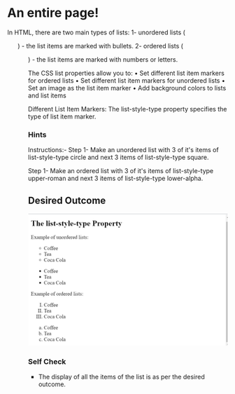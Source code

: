 # An entire page!

In HTML, there are two main types of lists:
1- unordered lists (<ul>) - the list items are marked with bullets.
2- ordered lists (<ol>) - the list items are marked with numbers or letters.

The CSS list properties allow you to:
• Set different list item markers for ordered lists
• Set different list item markers for unordered lists
• Set an image as the list item marker
• Add background colors to lists and list items

Different List Item Markers:
The list-style-type property specifies the type of list item marker.

### Hints

Instructions:-
Step 1- Make an unordered list with 3 of it's items of list-style-type circle and next 3 items of list-style-type square.

Step 1- Make an ordered list with 3 of it's items of list-style-type upper-roman and next 3 items of list-style-type lower-alpha.



## Desired Outcome
![desired outcome](./desired_outcome.png)

### Self Check
- The display of all the items of the list is as per the desired outcome.



















